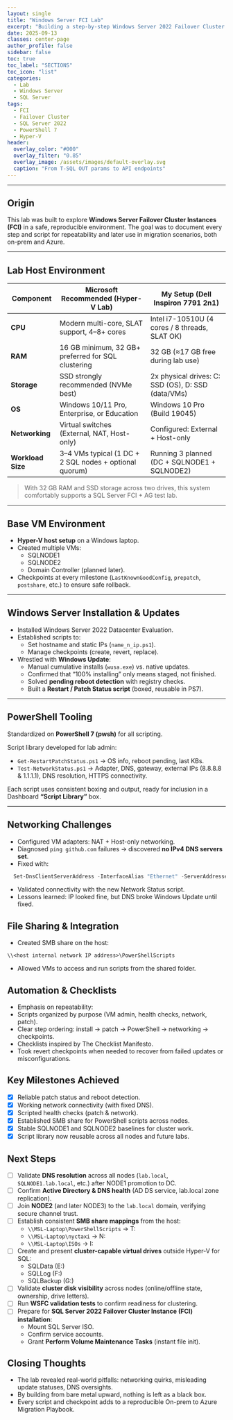 ```yaml
---
layout: single
title: "Windows Server FCI Lab"
excerpt: "Building a step-by-step Windows Server 2022 Failover Cluster Instance (FCI) lab: from VM setup, patching, networking, and PowerShell automation, edits and verification, to creating a reusable playbook for future on-prem and Azure migrations."
date: 2025-09-13
classes: center-page
author_profile: false
sidebar: false
toc: true
toc_label: "SECTIONS"
toc_icon: "list"
categories:
  - Lab
  - Windows Server
  - SQL Server
tags:
  - FCI
  - Failover Cluster
  - SQL Server 2022
  - PowerShell 7
  - Hyper-V
header:
  overlay_color: "#000"
  overlay_filter: "0.85"
  overlay_image: /assets/images/default-overlay.svg
  caption: "From T-SQL OUT params to API endpoints"
---
```

---

## Origin
This lab was built to explore **Windows Server Failover Cluster Instances (FCI)** in a safe, reproducible environment. The goal was to document every step and script for repeatability and later use in migration scenarios, both on-prem and Azure.

---

## Lab Host Environment

| Component        | Microsoft Recommended (Hyper-V Lab)                  | My Setup (Dell Inspiron 7791 2n1)               |
|------------------|------------------------------------------------------|------------------------------------------------|
| **CPU**          | Modern multi-core, SLAT support, 4–8+ cores          | Intel i7-10510U (4 cores / 8 threads, SLAT OK) |
| **RAM**          | 16 GB minimum, 32 GB+ preferred for SQL clustering   | 32 GB (≈17 GB free during lab use)             |
| **Storage**      | SSD strongly recommended (NVMe best)                 | 2x physical drives: C: SSD (OS), D: SSD (data/VMs) |
| **OS**           | Windows 10/11 Pro, Enterprise, or Education          | Windows 10 Pro (Build 19045)                   |
| **Networking**   | Virtual switches (External, NAT, Host-only)          | Configured: External + Host-only               |
| **Workload Size**| 3–4 VMs typical (1 DC + 2 SQL nodes + optional quorum)| Running 3 planned (DC + SQLNODE1 + SQLNODE2)   |

> With 32 GB RAM and SSD storage across two drives, this system comfortably supports a SQL Server FCI + AG test lab.

---

## Base VM Environment
- **Hyper-V host setup** on a Windows laptop.
- Created multiple VMs:  
  - SQLNODE1  
  - SQLNODE2  
  - Domain Controller (planned later).  
- Checkpoints at every milestone (`LastKnownGoodConfig`, `prepatch`, `postshare`, etc.) to ensure safe rollback.

---

## Windows Server Installation & Updates
- Installed Windows Server 2022 Datacenter Evaluation.  
- Established scripts to:  
  - Set hostname and static IPs (`name_n_ip.ps1`).  
  - Manage checkpoints (create, revert, replace).  
- Wrestled with **Windows Update**:  
  - Manual cumulative installs (`wusa.exe`) vs. native updates.  
  - Confirmed that “100% installing” only means staged, not finished.  
  - Solved **pending reboot detection** with registry checks.  
  - Built a **Restart / Patch Status script** (boxed, reusable in PS7).  

---

## PowerShell Tooling
Standardized on **PowerShell 7 (pwsh)** for all scripting.  

Script library developed for lab admin:
- `Get-RestartPatchStatus.ps1` → OS info, reboot pending, last KBs.  
- `Test-NetworkStatus.ps1` → Adapter, DNS, gateway, external IPs (8.8.8.8 & 1.1.1.1), DNS resolution, HTTPS connectivity.  

Each script uses consistent boxing and output, ready for inclusion in a Dashboard **“Script Library”** box.

---

## Networking Challenges
- Configured VM adapters: NAT + Host-only networking.  
- Diagnosed `ping github.com` failures → discovered **no IPv4 DNS servers set**.  
- Fixed with:  
```powershell
  Set-DnsClientServerAddress -InterfaceAlias "Ethernet" -ServerAddresses ("8.8.8.8","1.1.1.1")
```

- Validated connectivity with the new Network Status script.
- Lessons learned: IP looked fine, but DNS broke Windows Update until fixed.

## File Sharing & Integration
- Created SMB share on the host:
```text
\\<host internal network IP address>\PowerShellScripts
```

- Allowed VMs to access and run scripts from the shared folder.

## Automation & Checklists
- Emphasis on repeatability:
- Scripts organized by purpose (VM admin, health checks, network, patch).
- Clear step ordering: install → patch → PowerShell → networking → checkpoints.
- Checklists inspired by The Checklist Manifesto.
- Took revert checkpoints when needed to recover from failed updates or misconfigurations.

## Key Milestones Achieved
- [x] Reliable patch status and reboot detection.
- [x] Working network connectivity (with fixed DNS).
- [x] Scripted health checks (patch & network).
- [x] Established SMB share for PowerShell scripts across nodes.
- [x] Stable SQLNODE1 and SQLNODE2 baselines for cluster work.
- [x] Script library now reusable across all nodes and future labs.

## Next Steps
- [ ] Validate **DNS resolution** across all nodes (`lab.local`, `SQLNODE1.lab.local`, etc.) after NODE1 promotion to DC.  
- [ ] Confirm **Active Directory & DNS health** (AD DS service, lab.local zone replication).  
- [ ] Join **NODE2** (and later NODE3) to the `lab.local` domain, verifying secure channel trust.  
- [ ] Establish consistent **SMB share mappings** from the host:
  - `\\MSL-Laptop\PowerShellScripts` → T:
  - `\\MSL-Laptop\nyctaxi` → N:
  - `\\MSL-Laptop\ISOs` → I:
- [ ] Create and present **cluster-capable virtual drives** outside Hyper-V for SQL:
  - SQLData (E:)  
  - SQLLog (F:)  
  - SQLBackup (G:)  
- [ ] Validate **cluster disk visibility** across nodes (online/offline state, ownership, drive letters).  
- [ ] Run **WSFC validation tests** to confirm readiness for clustering.  
- [ ] Prepare for **SQL Server 2022 Failover Cluster Instance (FCI) installation**:
  - Mount SQL Server ISO.  
  - Confirm service accounts.  
  - Grant **Perform Volume Maintenance Tasks** (instant file init).  

## Closing Thoughts
- The lab revealed real-world pitfalls: networking quirks, misleading update statuses, DNS oversights.
- By building from bare metal upward, nothing is left as a black box.
- Every script and checkpoint adds to a reproducible On-prem to Azure Migration Playbook.
